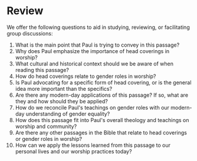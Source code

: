 # Review

We offer the following questions to aid in studying, reviewing, or facilitating group discussions:

1. What is the main point that Paul is trying to convey in this passage?
2. Why does Paul emphasize the importance of head coverings in worship?
3. What cultural and historical context should we be aware of when reading this passage?
4. How do head coverings relate to gender roles in worship?
5. Is Paul advocating for a specific form of head covering, or is the general idea more important than the specifics?
6. Are there any modern-day applications of this passage? If so, what are they and how should they be applied?
7. How do we reconcile Paul's teachings on gender roles with our modern-day understanding of gender equality?
8. How does this passage fit into Paul's overall theology and teachings on worship and community?
9. Are there any other passages in the Bible that relate to head coverings or gender roles in worship?
10. How can we apply the lessons learned from this passage to our personal lives and our worship practices today?

